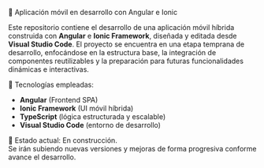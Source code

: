 🚀 Aplicación móvil en desarrollo con Angular e Ionic

Este repositorio contiene el desarrollo de una aplicación móvil híbrida construida con **Angular** e **Ionic Framework**, diseñada y editada desde **Visual Studio Code**. El proyecto se encuentra en una etapa temprana de desarrollo, enfocándose en la estructura base, la integración de componentes reutilizables y la preparación para futuras funcionalidades dinámicas e interactivas.

🔧 Tecnologías empleadas:
- **Angular** (Frontend SPA)
- **Ionic Framework** (UI móvil híbrida)
- **TypeScript** (lógica estructurada y escalable)
- **Visual Studio Code** (entorno de desarrollo)

📌 Estado actual: En construcción.  
Se irán subiendo nuevas versiones y mejoras de forma progresiva conforme avance el desarrollo.


